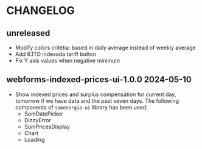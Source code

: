 # CHANGELOG
## unreleased

- Modify colors critetia: based in daily average instead of weekly average
- Add 6.1TD indexada tariff button
- Fix Y axis values when negative minimum

## webforms-indexed-prices-ui-1.0.0 2024-05-10

- Show indexed prices and surplus compensation for current day, tomorrow if
  we have data and the past seven days. The following components of
  `somenergia-ui` library has been used:
    - SomDatePicker
    - DizzyError
    - SumPricesDisplay
    - Chart
    - Loading

